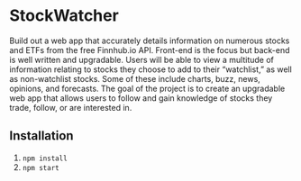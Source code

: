 # StockWatcher 
Build out a web app that accurately details information on numerous stocks and ETFs from the free Finnhub.io API. Front-end is the focus but back-end is well written and upgradable. Users will be able to view a multitude of information relating to stocks they choose to add to their “watchlist,” as well as non-watchlist stocks. Some of these include charts, buzz, news, opinions, and forecasts. The goal of the project is to create an upgradable web app that allows users to follow and gain knowledge of stocks they trade, follow, or are interested in.

## Installation
1. `npm install`
2. `npm start`
